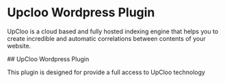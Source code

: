 # Upcloo Wordpress Plugin

UpCloo is a cloud based and fully hosted indexing engine that helps you to create incredible and automatic correlations between contents of your website.

## UpCloo Wordpress Plugin

This plugin is designed for provide a full access to UpCloo technology
